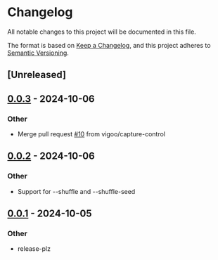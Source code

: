 # Changelog

All notable changes to this project will be documented in this file.

The format is based on [Keep a Changelog](https://keepachangelog.com/en/1.0.0/),
and this project adheres to [Semantic Versioning](https://semver.org/spec/v2.0.0.html).

## [Unreleased]

## [0.0.3](https://github.com/vigoo/test-r/compare/test-r-macro-v0.0.2...test-r-macro-v0.0.3) - 2024-10-06

### Other

- Merge pull request [#10](https://github.com/vigoo/test-r/pull/10) from vigoo/capture-control

## [0.0.2](https://github.com/vigoo/test-r/compare/test-r-macro-v0.0.1...test-r-macro-v0.0.2) - 2024-10-06

### Other

- Support for --shuffle and --shuffle-seed

## [0.0.1](https://github.com/vigoo/test-r/releases/tag/test-r-macro-v0.0.1) - 2024-10-05

### Other

- release-plz
